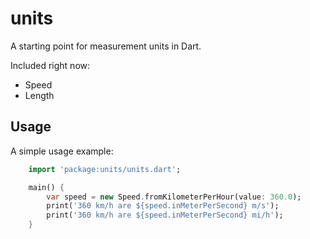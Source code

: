 # units

A starting point for measurement units in Dart.

Included right now:

- Speed
- Length

## Usage

A simple usage example:

```dart
    import 'package:units/units.dart';

    main() {
        var speed = new Speed.fromKilometerPerHour(value: 360.0);
        print('360 km/h are ${speed.inMeterPerSecond} m/s');
        print('360 km/h are ${speed.inMeterPerSecond} mi/h');
    }
```
